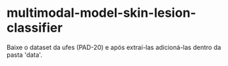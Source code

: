 # multimodal-model-skin-lesion-classifier

Baixe o dataset da ufes (PAD-20) e após extraí-las adicioná-las dentro da pasta 'data'.